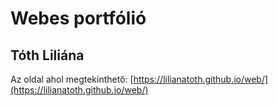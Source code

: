# Webes portfólió
## Tóth Liliána

Az oldal ahol megtekinthető: [https://lilianatoth.github.io/web/](https://lilianatoth.github.io/web/)
